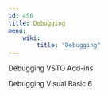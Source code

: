 ```yaml
---
id: 456
title: Debugging
menu:
    wiki:
        title: "Debugging"
---
```

Debugging VSTO Add-ins
 
Debugging Visual Basic 6